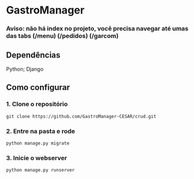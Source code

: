 # GastroManager
### Aviso: não há index no projeto, você precisa navegar até umas das tabs (/menu) (/pedidos) (/garcom)

## Dependências
Python;
Django

## Como configurar

### 1. Clone o repositório
```git clone https://github.com/GastroManager-CESAR/crud.git```

### 2. Entre na pasta e rode
```python manage.py migrate```

### 3. Inicie o webserver
```python manage.py runserver```
